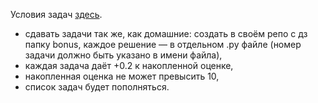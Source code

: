 
Условия задач [здесь](https://docs.google.com/document/d/15YTh10BE60v0j7R1scKB7teTz76hSCSPZLe_VhjstOc/edit?usp=sharing).

* сдавать задачи так же, как домашние: создать в своём репо с дз папку bonus, каждое решение — в отдельном .py файле (номер задачи должно быть указано в имени файла),
* каждая задача даёт +0.2 к накопленной оценке,
* накопленная оценка не может превысить 10,
* список задач будет пополняться.

